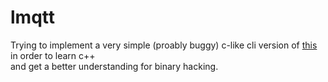 # lmqtt
Trying to implement a very simple (proably buggy) c-like cli version of [this](http://docs.oasis-open.org/mqtt/mqtt/v3.1.1/errata01/os/mqtt-v3.1.1-errata01-os-complete.html) in order to learn c++  
and get a better understanding for binary hacking.  
